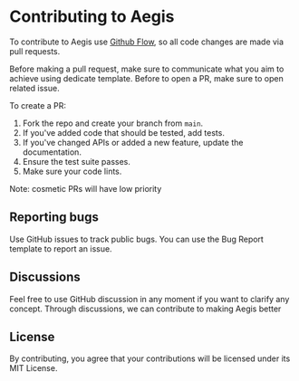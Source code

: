 # Contributing to Aegis

To contribute to Aegis use [Github Flow](https://docs.github.com/en/get-started/quickstart/github-flow), so all code changes are made via pull requests.

Before making a pull request, make sure to communicate what you aim to achieve using dedicate template. Before to open a PR, make sure to open related issue.

To create a PR:

1. Fork the repo and create your branch from `main`.
2. If you've added code that should be tested, add tests.
3. If you've changed APIs or added a new feature, update the documentation.
4. Ensure the test suite passes.
5. Make sure your code lints.

Note: cosmetic PRs will have low priority

## Reporting bugs

Use GitHub issues to track public bugs. You can use the Bug Report template to report an issue.

## Discussions

Feel free to use GitHub discussion in any moment if you want to clarify any concept. Through discussions, we can contribute to making Aegis better

## License

By contributing, you agree that your contributions will be licensed under its MIT License.
